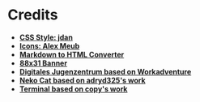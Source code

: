 # Credits

- **[CSS Style: jdan](https://github.com/jdan/98.css)**
- **[Icons: Alex Meub](https://win98icons.alexmeub.com/)**
- **[Markdown to HTML Converter](https://github.com/showdownjs/showdown)**
- **[88x31 Banner](https://cyber.dabamos.de/88x31/)**
- **[Digitales Jugenzentrum based on Workadventure](https://workadventu.re/)**
- **[Neko Cat based on adryd325's work](https://github.com/adryd325/oneko.js/)**
- **[Terminal based on copy's work](https://copy.sh/)**